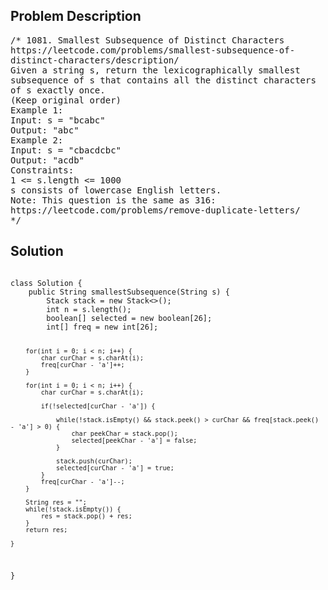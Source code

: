 <!--
<style>
  body { font-family: Arial, sans-serif; }
  .container { max-width: 100%; margin: 0 auto; padding: 10px; }
  .comment-block { max-width: 30%; background-color: #f9f9f9; padding: 10px; border-left: 5px solid #ccc; overflow-wrap: break-word; white-space: pre-wrap; }
  .code-block { background-color: #f4f4f4; padding: 10px; border: 1px solid #ddd; overflow-wrap: break-word; white-space: pre-wrap; }
</style>
-->

<div class='container'>
<h2>Problem Description</h2>
<div class='comment-block'>
<pre>
/* 1081. Smallest Subsequence of Distinct Characters
https://leetcode.com/problems/smallest-subsequence-of-
distinct-characters/description/
Given a string s, return the lexicographically smallest
subsequence of s that contains all the distinct characters
of s exactly once.
(Keep original order)
Example 1:
Input: s = "bcabc"
Output: "abc"
Example 2:
Input: s = "cbacdcbc"
Output: "acdb"
Constraints:
1 <= s.length <= 1000
s consists of lowercase English letters.
Note: This question is the same as 316:
https://leetcode.com/problems/remove-duplicate-letters/
*/
</pre>
</div>

<h2>Solution</h2>
<div class='code-block'>
<pre><code class='language-java'>
class Solution {
    public String smallestSubsequence(String s) {
        Stack<Character> stack = new Stack<>();
        int n = s.length();
        boolean[] selected = new boolean[26];
        int[] freq = new int[26];

        for(int i = 0; i < n; i++) {
            char curChar = s.charAt(i);
            freq[curChar - 'a']++;
        }

        for(int i = 0; i < n; i++) {
            char curChar = s.charAt(i);

            if(!selected[curChar - 'a']) {

                while(!stack.isEmpty() && stack.peek() > curChar && freq[stack.peek() - 'a'] > 0) {
                    char peekChar = stack.pop();
                    selected[peekChar - 'a'] = false;
                }

                stack.push(curChar);
                selected[curChar - 'a'] = true;
            }
            freq[curChar - 'a']--;
        }

        String res = "";
        while(!stack.isEmpty()) {
            res = stack.pop() + res;
        }
        return res;
        
    }
}</code></pre>
</div>
</div>
